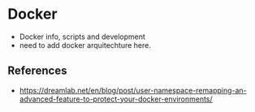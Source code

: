 # Docker


* Docker info, scripts and development
* need to add docker arquitechture here. 


## References 

* https://dreamlab.net/en/blog/post/user-namespace-remapping-an-advanced-feature-to-protect-your-docker-environments/


